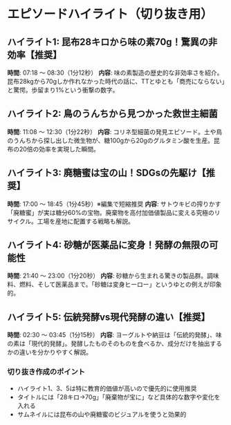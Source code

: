 # エピソードハイライト（切り抜き用）

## ハイライト1: 昆布28キロから味の素70g！驚異の非効率【推奨】
**時間**: 07:18 〜 08:30（1分12秒）
**内容**: 味の素製造の歴史的な非効率さを紹介。昆布28kgから70gしか作れなかった時代の話に、TTとゆとも「商売にならない」と驚愕。歩留まり1%という衝撃の数字。

## ハイライト2: 鳥のうんちから見つかった救世主細菌
**時間**: 11:08 〜 12:30（1分22秒）
**内容**: コリネ型細菌の発見エピソード。土や鳥のうんちから探し出した微生物が、糖100gから20gのグルタミン酸を生産。昆布の20倍の効率を実現した瞬間。

## ハイライト3: 廃糖蜜は宝の山！SDGsの先駆け【推奨】
**時間**: 17:00 〜 18:45（1分45秒）※編集で短縮推奨
**内容**: サトウキビの搾りかす「廃糖蜜」が実は糖分60%の宝物。廃棄物を高付加価値製品に変える究極のリサイクル。工場を産地に配置する戦略も解説。

## ハイライト4: 砂糖が医薬品に変身！発酵の無限の可能性
**時間**: 21:40 〜 23:00（1分20秒）
**内容**: 砂糖から生まれる驚きの製品群。調味料、燃料、そして医薬品まで。「砂糖は変身ヒーロー」というゆとの例えが印象的。

## ハイライト5: 伝統発酵vs現代発酵の違い【推奨】
**時間**: 02:30 〜 03:45（1分15秒）
**内容**: ヨーグルトや納豆は「伝統的発酵」、味の素は「現代的発酵」。発酵したものそのものを食べるか、成分だけを抽出するかの違いを分かりやすく解説。

### 切り抜き作成のポイント
- ハイライト1、3、5は特に教育的価値が高いので優先的に使用推奨
- タイトルには「28キロ→70g」「廃棄物が宝に」など具体的な数字や変化を入れる
- サムネイルには昆布の山や廃糖蜜のビジュアルを使うと効果的